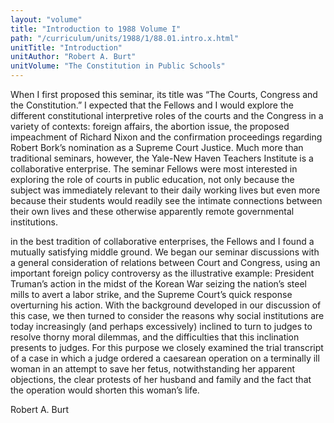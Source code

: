 ```yaml
---
layout: "volume"
title: "Introduction to 1988 Volume I"
path: "/curriculum/units/1988/1/88.01.intro.x.html"
unitTitle: "Introduction"
unitAuthor: "Robert A. Burt"
unitVolume: "The Constitution in Public Schools"
---
```

<body>
 <p>
  When I first proposed this seminar, its title was “The Courts, Congress and the Constitution.” I expected that the Fellows and I would explore the different constitutional interpretive roles of the courts and the Congress in a variety of contexts: foreign affairs, the abortion issue, the proposed impeachment of Richard Nixon and the confirmation proceedings regarding Robert Bork’s nomination as a Supreme Court Justice. Much more than traditional seminars, however, the Yale-New Haven Teachers Institute is a collaborative enterprise. The seminar Fellows were most interested in exploring the role of courts in public education, not only because the subject was immediately relevant to their daily working lives but even more because their students would readily see the intimate connections between their own lives and these otherwise apparently remote governmental institutions.
 </p>
 <p>
  in the best tradition of collaborative enterprises, the Fellows and I found a mutually satisfying middle ground. We began our seminar discussions with a general consideration of relations between Court and Congress, using an important foreign policy controversy as the illustrative example: President Truman’s action in the midst of the Korean War seizing the nation’s steel mills to avert a labor strike, and the Supreme Court’s quick response overturning his action. With the background developed in our discussion of this case, we then turned to consider the reasons why social institutions are today increasingly (and perhaps excessively) inclined to turn to judges to resolve thorny moral dilemmas, and the difficulties that this inclination presents to judges. For this purpose we closely examined the trial transcript of a case in which a judge ordered a caesarean operation on a terminally ill woman in an attempt to save her fetus, notwithstanding her apparent objections, the clear protests of her husband and family and the fact that the operation would shorten this woman’s life.
 </p>
 <p>
  Robert A. Burt
 </p>

</body>